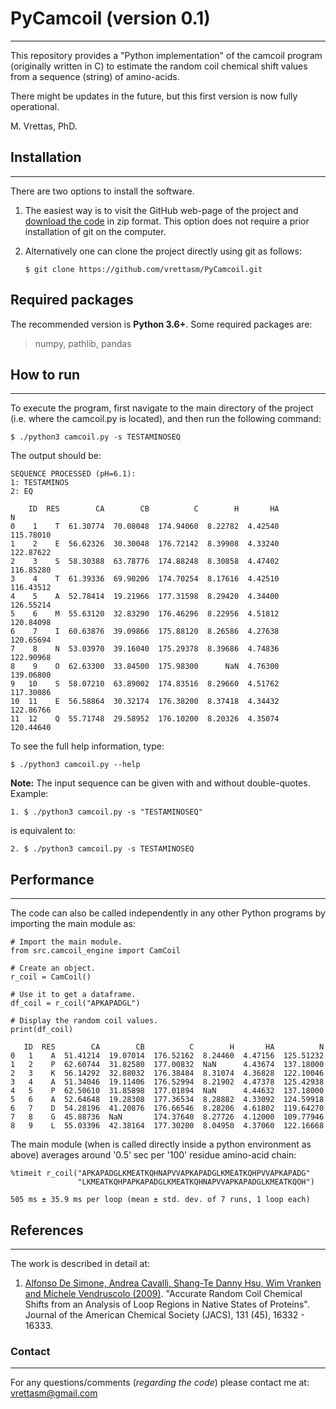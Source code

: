 # PyCamcoil (version 0.1)
---

This repository provides a "Python implementation" of the camcoil program
(originally written in C) to estimate the random coil chemical shift values
from a sequence (string) of amino-acids.

There might be updates in the future, but this first version is now fully operational.

M. Vrettas, PhD.

## Installation
---

There are two options to install the software.

1. The easiest way is to visit the GitHub web-page of the project and
[download the code](https://github.com/vrettasm/PyCamcoil/archive/master.zip)
in zip format. This option does not require a prior installation of git on the
computer.

2. Alternatively one can clone the project directly using git as follows:

    `$ git clone https://github.com/vrettasm/PyCamcoil.git`

## Required packages

The recommended version is **Python 3.6+**. Some required packages are:

>
> numpy, pathlib, pandas
>

## How to run
---

To execute the program, first navigate to the main directory of the project
(i.e. where the camcoil.py is located), and then run the following command:

    $ ./python3 camcoil.py -s TESTAMINOSEQ

The output should be:

```
SEQUENCE PROCESSED (pH=6.1):
1: TESTAMINOS
2: EQ
 
    ID  RES        CA        CB          C        H       HA          N
0    1    T  61.30774  70.08048  174.94060  8.22782  4.42540  115.78010
1    2    E  56.62326  30.30048  176.72142  8.39908  4.33240  122.87622
2    3    S  58.30388  63.78776  174.88248  8.30858  4.47402  116.85280
3    4    T  61.39336  69.90206  174.70254  8.17616  4.42510  116.43512
4    5    A  52.78414  19.21966  177.31598  8.29420  4.34400  126.55214
5    6    M  55.63120  32.83290  176.46296  8.22956  4.51812  120.84098
6    7    I  60.63876  39.09866  175.88120  8.26586  4.27638  120.65694
7    8    N  53.03970  39.16040  175.29378  8.39686  4.74836  122.90968
8    9    O  62.63300  33.84500  175.98300      NaN  4.76300  139.06800
9   10    S  58.07210  63.89002  174.83516  8.29660  4.51762  117.30086
10  11    E  56.58864  30.32174  176.38200  8.37418  4.34432  122.86766
11  12    Q  55.71748  29.58952  176.10200  8.20326  4.35074  120.44640
```

To see the full help information, type:

    $ ./python3 camcoil.py --help

**Note:**
The input sequence can be given with and without double-quotes.
Example:

    1. $ ./python3 camcoil.py -s "TESTAMINOSEQ"

is equivalent to:

    2. $ ./python3 camcoil.py -s TESTAMINOSEQ

## Performance
---

The code can also be called independently in any other Python programs
by importing the main module as:

```
# Import the main module.
from src.camcoil_engine import CamCoil

# Create an object.
r_coil = CamCoil()

# Use it to get a dataframe.
df_coil = r_coil("APKAPADGL")

# Display the random coil values.
print(df_coil)

   ID  RES        CA        CB          C        H       HA          N
0   1    A  51.41214  19.07014  176.52162  8.24460  4.47156  125.51232
1   2    P  62.60744  31.82580  177.00832  NaN      4.43674  137.18000
2   3    K  56.14292  32.88032  176.38484  8.31074  4.36828  122.10046
3   4    A  51.34046  19.11406  176.52994  8.21902  4.47378  125.42938
4   5    P  62.50610  31.85898  177.01894  NaN      4.44632  137.18000
5   6    A  52.64648  19.28308  177.36534  8.28882  4.33092  124.59918
6   7    D  54.28196  41.20876  176.66546  8.28206  4.61802  119.64270
7   8    G  45.88736  NaN       174.37640  8.27726  4.12000  109.77946
8   9    L  55.03396  42.38164  177.30200  8.04950  4.37060  122.16668
```

The main module (when is called directly inside a python environment as
above) averages around '0.5' sec per '100' residue amino-acid chain:

    %timeit r_coil("APKAPADGLKMEATKQHNAPVVAPKAPADGLKMEATKQHPVVAPKAPADG"
                   "LKMEATKQHPAPKAPADGLKMEATKQHNAPVVAPKAPADGLKMEATKQOH")

    505 ms ± 35.9 ms per loop (mean ± std. dev. of 7 runs, 1 loop each)

## References
---

The work is described in detail at:

1.  [Alfonso De Simone, Andrea Cavalli, Shang-Te Danny Hsu, Wim Vranken
    and Michele Vendruscolo (2009)](https://doi.org/10.1021/ja904937a).
    "Accurate Random Coil Chemical Shifts from an Analysis of Loop
    Regions in Native States of Proteins". Journal of the American
    Chemical Society (JACS), 131 (45), 16332 - 16333.

### Contact
---

For any questions/comments (*regarding the code*) please contact me at:
vrettasm@gmail.com